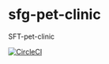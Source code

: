 # sfg-pet-clinic
SFT-pet-clinic

[![CircleCI](https://circleci.com/gh/CharlesCZ/sfg-pet-clinic/tree/master.svg?style=svg)](https://circleci.com/gh/CharlesCZ/sfg-pet-clinic/tree/master)
